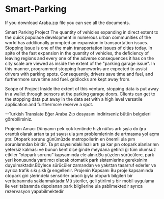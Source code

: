 # Smart-Parking

If you download Araba.zıp file you can see all the documents.

Smart Parking Project
The quantity of vehicles expanding in direct extent to the quick populace development
in numerous urban communities of the world has additionally prompted an expansion
in transportation issues. Stopping issue is one of the main transportation issues of cities
today. In spite of the fast expansion in the quantity of vehicles, the deficiency of leaving
regions and every one of the adverse consequences it has on the city scale are viewed
as inside the extent of the "parking garage issue". In this manner, programmed stopping
frameworks are expected to assist drivers with parking spots. Consequently, drivers save
time and fuel, and furthermore save time and fuel. gridlocks are kept away from.

Scope of Project
Inside the extent of this venture, stopping data is put away in a wallet through sensors at
the parking garage doors. Clients can get to the stopping data put away in the data set with
a high level versatile application and furthermore reserve a spot.



--Turkish Translate
Eğer Araba.Zıp dosyasını indirirseniz bütün belgeleri görebilirsiniz.

Projenin Amacı
Dünyanın pek çok kentinde hızlı nüfus artı ̧sıyla do ̆gru orantılı olarak artan ta ̧sıt sayısı
ula ̧sım problemlerinin de artmasına yol açmı ̧stır. Otopark sorunu günümüzde
metropollerin en önemli ula ̧sım sorunlarından biridir. Ta ̧sıt sayısındaki hızlı artı ̧sa kar ̧sın
otopark alanlarının yetersiz kalması ve bunun kent ölçe ̆ginde meydana getirdi ̆gi tüm
olumsuz etkiler “otopark sorunu” kapsamında ele alınır.Bu yüzden sürücülere, park yeri
konusunda yardımcı olacak otomatik park sistemlerine gereksinim
duyulmaktadır.Böylece sürücüler zamandan ve yakıttan tasarruf ederler ve ayrıca trafik
sıkı ̧sıklı ̆gı engellenir.
Projenin Kapsamı
Bu proje kapsamında otopark giri ̧slerindeki sensörler aracılı ̆gıyla otopark bilgileri bir
veritabanında saklanmaktadır.Mü ̧steriler, geli ̧stirilmi ̧s bir mobil uygulama ile veri
tabanında depolanan park bilgilerine ula ̧sabilmektedir ayrıca rezervasyon
yapabilmektedir
